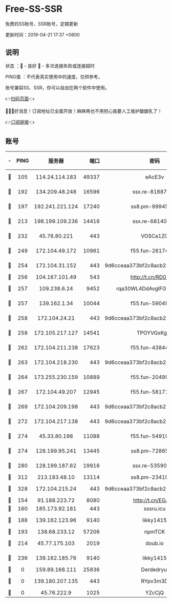 # Free-SS-SSR

免费的SS账号、SSR账号，定期更新

更新时间：2019-04-21 17:37 +0800

## 说明

状态     ：🙂 - 良好 🙁 - 多次连接失败或连接超时

PING值   ：不代表真实使用中的速度，仅供参考。

账号兼容SS、SSR，你可以自由在两个软件中使用。

👉[扫码页面](https://liesauer.github.io/Free-SS-SSR/)👈

🎉🎉🎉好消息！订阅地址已全面开放！麻麻再也不用担心我要人工维护酸酸乳了！

👉[订阅链接](https://www.liesauer.net/yogurt/subscribe?ACCESS_TOKEN=DAYxR3mMaZAsaqUb)👈

## 账号

|-|PING|服务器|端口|密码|加密方式|区域|
|:----:|:----:|:-----:|-----:|:----:|:----:|:----:|
|🙂|105|114.24.114.183|49337|eAcE3v|chacha20-ietf|TW|
|🙂|192|134.209.48.248|16596|ssx.re-81887619|aes-256-cfb|US|
|🙂|197|192.241.221.124|17240|ss8.pm-99945477|aes-256-cfb|US|
|🙂|213|198.199.109.236|14416|ssx.re-68140680|aes-256-cfb|US|
|🙂|232|45.76.80.221|443|VOSCa1ZG|aes-256-cfb|DE|
|🙂|249|172.104.49.172|10961|f55.fun-26174488|aes-256-cfb|SG|
|🙂|254|172.104.31.152|443|9d6cceaa373bf2c8acb22e60b6a58be6|aes-256-cfb|US|
|🙂|256|104.167.101.49|543|http://t.cn/RD0D7sx|rc4-md5|CA|
|🙂|257|109.238.6.24|9452|rqa30WL4DdAvgIFG6Fs3znzTa|aes-256-cfb|FR|
|🙂|257|139.162.1.34|10044|f55.fun-59049291|aes-256-cfb|SG|
|🙂|258|172.104.24.21|443|9d6cceaa373bf2c8acb22e60b6a58be6|aes-256-cfb|US|
|🙂|258|172.105.217.127|14541|TPOYVGxKglpi|aes-256-cfb|JP|
|🙂|262|172.104.211.238|17623|f55.fun-43844641|aes-256-cfb|US|
|🙂|263|172.104.218.230|443|9d6cceaa373bf2c8acb22e60b6a58be6|aes-256-cfb|US|
|🙂|264|173.255.230.159|10889|f55.fun-20499920|aes-256-cfb|US|
|🙂|267|172.104.49.207|12945|f55.fun-58171420|aes-256-cfb|SG|
|🙂|269|172.104.209.198|443|9d6cceaa373bf2c8acb22e60b6a58be6|aes-256-cfb|US|
|🙂|272|172.104.217.138|443|9d6cceaa373bf2c8acb22e60b6a58be6|aes-256-cfb|US|
|🙂|274|45.33.80.198|11088|f55.fun-54919937|aes-256-cfb|US|
|🙂|274|128.199.95.241|13445|ss8.pm-72865285|aes-256-cfb|SG|
|🙂|280|128.199.187.62|19916|ssx.re-53590362|aes-256-cfb|SG|
|🙂|312|213.183.48.10|13114|ss8.pm-23419048|rc4-md5|RU|
|🙂|328|172.104.215.24|443|9d6cceaa373bf2c8acb22e60b6a58be6|aes-256-cfb|US|
|🙂|154|91.188.223.72|8080|http://t.cn/EGJIyrl|rc4-md5|RU|
|🙂|160|185.173.92.181|443|sssru.icu|rc4-md5|RU|
|🙂|188|139.162.123.96|9140|likky1415|aes-256-cfb|JP|
|🙂|193|138.68.233.12|57206|npmTCK|rc4-md5|US|
|🙂|214|45.77.175.103|2019|doub.io|aes-128-ctr|SG|
|🙂|236|139.162.185.76|9140|likky1415|aes-256-cfb|DE|
|🙁|0|159.89.168.111|25836|Derdedryuj|chacha20|IN|
|🙁|0|139.180.207.135|443|RYpv3m3D|aes-256-cfb|JP|
|🙁|0|45.76.222.9|1025|YZcCjQ|rc4-md5|JP|
